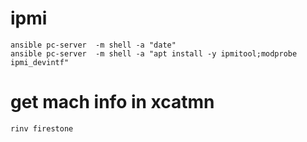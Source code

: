 # ipmi
```
ansible pc-server  -m shell -a "date"
ansible pc-server  -m shell -a "apt install -y ipmitool;modprobe ipmi_devintf"
```

# get mach info in xcatmn
```
rinv firestone
```
